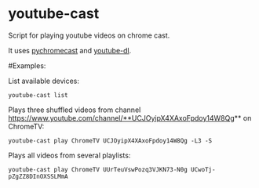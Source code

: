 # youtube-cast
Script for playing youtube videos on chrome cast.

It uses [pychromecast](https://github.com/home-assistant-libs/pychromecast) and [youtube-dl](https://github.com/ytdl-org/youtube-dl).

#Examples:

List available devices:

    youtube-cast list

Plays three shuffled videos from channel https://www.youtube.com/channel/**UCJOyipX4XAxoFpdoy14W8Qg** on ChromeTV:

    youtube-cast play ChromeTV UCJOyipX4XAxoFpdoy14W8Qg -L3 -S

Plays all videos from several playlists:

    youtube-cast play ChromeTV UUrTeuVswPozq3VJKN73-N0g UCwoTj-pZgZZ8DInOXSSLMmA
